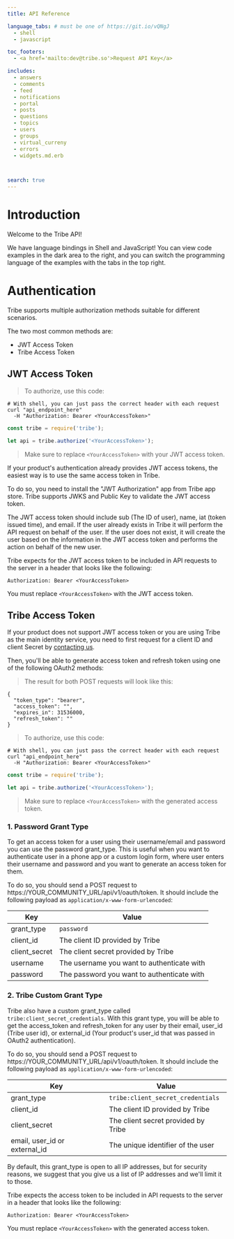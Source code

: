 ```yaml
---
title: API Reference

language_tabs: # must be one of https://git.io/vQNgJ
  - shell
  - javascript

toc_footers:
  - <a href='mailto:dev@tribe.so'>Request API Key</a>

includes:
  - answers
  - comments
  - feed
  - notifications
  - portal
  - posts
  - questions
  - topics
  - users
  - groups
  - virtual_curreny
  - errors
  - widgets.md.erb



search: true
---
```


# Introduction

Welcome to the Tribe API!

We have language bindings in Shell and JavaScript! You can view code examples in the dark area to the right, and you can switch the programming language of the examples with the tabs in the top right.


# Authentication

Tribe supports multiple authorization methods suitable for different scenarios. 

The two most common methods are:

- JWT Access Token
- Tribe Access Token

## JWT Access Token


> To authorize, use this code:

```shell
# With shell, you can just pass the correct header with each request
curl "api_endpoint_here"
  -H "Authorization: Bearer <YourAccessToken>"
```

```javascript
const tribe = require('tribe');

let api = tribe.authorize('<YourAccessToken>');
```

> Make sure to replace `<YourAccessToken>` with your JWT access token.


If your product's authentication already provides JWT access tokens, the easiest way is to use the same access token in Tribe.

To do so, you need to install the "JWT Authorization" app from Tribe app store. Tribe supports JWKS and Public Key to validate the JWT access token.

The JWT access token should include sub (The ID of user), name, iat (token issued time), and email. If the user already exists in Tribe it will perform the API request on behalf of the user. If the user does not exist, it will create the user based on the information in the JWT access token and performs the action on behalf of the new user.

Tribe expects for the JWT access token to be included in API requests to the server in a header that looks like the following:

`Authorization: Bearer <YourAccessToken>`

<aside class="notice">
You must replace <code>&lt;YourAccessToken&gt;</code> with the JWT access token.
</aside>

## Tribe Access Token

If your product does not support JWT access token or you are using Tribe as the main identity service, you need to first request for a client ID and client Secret by [contacting us](dev@tribe.so).

Then, you'll be able to generate access token and refresh token using one of the following OAuth2 methods:

> The result for both POST requests will look like this:

```
{
  "token_type": "bearer",
  "access_token": "",
  "expires_in": 31536000,
  "refresh_token": ""
}
```
> To authorize, use this code:

```shell
# With shell, you can just pass the correct header with each request
curl "api_endpoint_here"
  -H "Authorization: Bearer <YourAccessToken>"
```

```javascript
const tribe = require('tribe');

let api = tribe.authorize('<YourAccessToken>');
```

> Make sure to replace `<YourAccessToken>` with the generated access token.

### 1. Password Grant Type

To get an access token for a user using their username/email and password you can use the password grant_type. This is useful when you want to authenticate user in a phone app or a custom login form, where user enters their username and password and you want to generate an access token for them.

To do so, you should send a POST request to https://YOUR_COMMUNITY_URL/api/v1/oauth/token. It should include the following payload as <code>application/x-www-form-urlencoded</code>:

Key | Value
--------- | -----------
grant_type | <code>password</code>
client_id | The client ID provided by Tribe
client_secret |  The client secret provided by Tribe
username | The username you want to authenticate with
password | The password you want to authenticate with


### 2. Tribe Custom Grant Type

Tribe also have a custom grant_type called <code>tribe:client_secret_credentials</code>. With this grant type, you will be able to get the access_token and refresh_token for any user by their email, user_id (Tribe user id), or external_id (Your product's user_id that was passed in OAuth2 authentication). 

To do so, you should send a POST request to https://YOUR_COMMUNITY_URL/api/v1/oauth/token. It should include the following payload as <code>application/x-www-form-urlencoded</code>:

Key | Value
--------- | -----------
grant_type | <code>tribe:client_secret_credentials</code>
client_id | The client ID provided by Tribe
client_secret |  The client secret provided by Tribe
email, user_id or external_id | The unique identifier of the user

By default, this grant_type is open to all IP addresses, but for security reasons, we suggest that you give us a list of IP addresses and we'll limit it to those.

Tribe expects the access token to be included in API requests to the server in a header that looks like the following:

`Authorization: Bearer <YourAccessToken>`

<aside class="notice">
You must replace <code>&lt;YourAccessToken&gt;</code> with the generated access token.
</aside>

